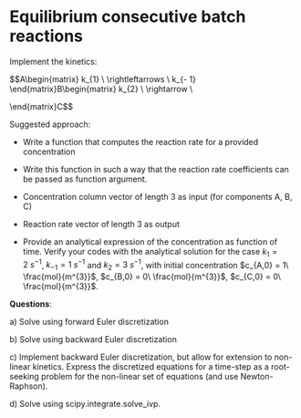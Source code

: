 # Equilibrium consecutive batch reactions

Implement the kinetics:

$$A\begin{matrix}
k_{1} \\
 \rightleftarrows \\
k_{- 1}
\end{matrix}B\begin{matrix}
k_{2} \\
 \rightarrow \\

\end{matrix}C$$

Suggested approach:

-   Write a function that computes the reaction rate for a provided
    concentration

-   Write this function in such a way that the reaction rate
    coefficients can be passed as function argument.

-   Concentration column vector of length 3 as input (for components A,
    B, C)

-   Reaction rate vector of length 3 as output

-   Provide an analytical expression of the concentration as function of
    time. Verify your codes with the analytical solution for the case
    $k_{1} = 2\ s^{- 1}$, $k_{- 1} = 1\ s^{- 1}$ and
    $k_{2} = 3\ s^{- 1}$, with initial concentration
    $c_{A,0} = 1\ \frac{mol}{m^{3}}$, $c_{B,0} = 0\ \frac{mol}{m^{3}}$,
    $c_{C,0} = 0\ \frac{mol}{m^{3}}$.

**Questions**:

a)  Solve using forward Euler discretization

b)  Solve using backward Euler discretization

c)  Implement backward Euler discretization, but allow for extension to
    non-linear kinetics. Express the discretized equations for a
    time-step as a root-seeking problem for the non-linear set of
    equations (and use Newton-Raphson).

d)  Solve using scipy.integrate.solve_ivp.
